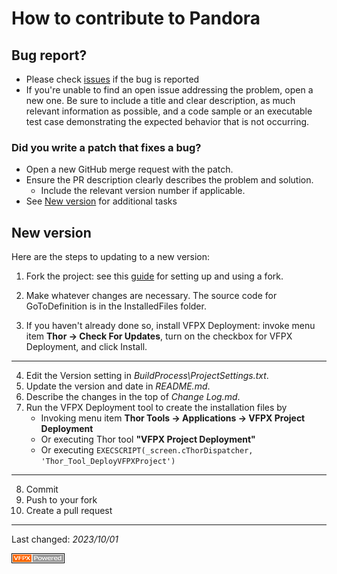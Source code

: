 # How to contribute to Pandora

## Bug report?
- Please check [issues](https://github.com/tbleken/Pandora/issues) if the bug is reported
- If you're unable to find an open issue addressing the problem, open a new one. Be sure to include a title and clear description, as much relevant information as possible, and a code sample or an executable test case demonstrating the expected behavior that is not occurring.

### Did you write a patch that fixes a bug?
- Open a new GitHub merge request with the patch.
- Ensure the PR description clearly describes the problem and solution.
  - Include the relevant version number if applicable.
- See [New version](#new-version) for additional tasks

## New version
Here are the steps to updating to a new version:

1. Fork the project: see this [guide](https://www.dataschool.io/how-to-contribute-on-github/) for setting up and using a fork.

1. Make whatever changes are necessary. The source code for GoToDefinition is in the InstalledFiles folder.

1. If you haven't already done so, install VFPX Deployment: invoke menu item  **Thor -> Check For Updates**, turn on the checkbox for VFPX Deployment, and click Install.

---
4. Edit the Version setting in _BuildProcess\ProjectSettings.txt_.
1. Update the version and date in _README.md_.
1. Describe the changes in the top of _Change Log.md_.
1. Run the VFPX Deployment tool to create the installation files by
    -   Invoking menu item  **Thor Tools -> Applications -> VFPX Project Deployment**  
    -   Or executing Thor tool **"VFPX Project Deployment"**
    -   Or executing ```EXECSCRIPT(_screen.cThorDispatcher, 'Thor_Tool_DeployVFPXProject')``` 
---
8. Commit
9. Push to your fork
10. Create a pull request

---
Last changed: _2023/10/01_

![Picture](../documents/Images/vfpxpoweredby_alternative.gif)
